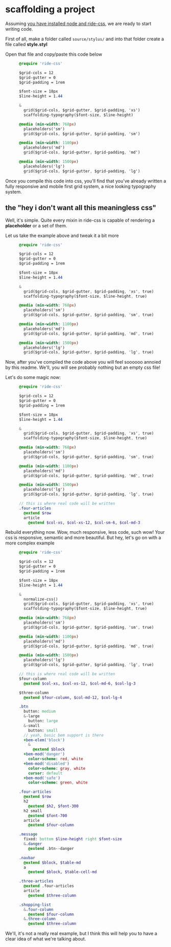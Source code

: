 # scaffolding a project

Assuming [you have installed node and ride-css](install.md), we are ready to start writing code.

First of all, make a folder called ```source/stylus/``` and into that folder create a file called **style.styl**

Open that file and copy/paste this code below

```sass
      @require 'ride-css'

      $grid-cols = 12
      $grid-gutter = 0
      $grid-padding = 1rem

      $font-size = 18px
      $line-height = 1.44

      &
        grid($grid-cols, $grid-gutter, $grid-padding, 'xs')
        scaffolding-typography($font-size, $line-height)

      @media (min-width: 768px)
        placeholders('sm')
        grid($grid-cols, $grid-gutter, $grid-padding, 'sm')

      @media (min-width: 1100px)
        placeholders('md')
        grid($grid-cols, $grid-gutter, $grid-padding, 'md')

      @media (min-width: 1500px)
        placeholders('lg')
        grid($grid-cols, $grid-gutter, $grid-padding, 'lg')
```

Once you compile this code into css, you'll find that you've already written a fully responsive and mobile first grid system, a nice looking typography system.

## the "hey i don't want all this meaningless css"

Well, it's simple. Quite every mixin in ride-css is capable of rendering a **placeholder** or a set of them.

Let us take the example above and tweak it a bit more

```sass
      @require 'ride-css'

      $grid-cols = 12
      $grid-gutter = 0
      $grid-padding = 1rem

      $font-size = 18px
      $line-height = 1.44

      &
        grid($grid-cols, $grid-gutter, $grid-padding, 'xs', true)
        scaffolding-typography($font-size, $line-height, true)

      @media (min-width: 768px)
        placeholders('sm')
        grid($grid-cols, $grid-gutter, $grid-padding, 'sm', true)

      @media (min-width: 1100px)
        placeholders('md')
        grid($grid-cols, $grid-gutter, $grid-padding, 'md', true)

      @media (min-width: 1500px)
        placeholders('lg')
        grid($grid-cols, $grid-gutter, $grid-padding, 'lg', true)
```

Now, after you've compiled the code above you will feel soooooo annoied by this readme. We'll, you will see probably nothing but an empty css file!

Let's do some magic now:

```sass
      @require 'ride-css'

      $grid-cols = 12
      $grid-gutter = 0
      $grid-padding = 1rem

      $font-size = 18px
      $line-height = 1.44

      &
        grid($grid-cols, $grid-gutter, $grid-padding, 'xs', true)
        scaffolding-typography($font-size, $line-height, true)

      @media (min-width: 768px)
        placeholders('sm')
        grid($grid-cols, $grid-gutter, $grid-padding, 'sm', true)

      @media (min-width: 1100px)
        placeholders('md')
        grid($grid-cols, $grid-gutter, $grid-padding, 'md', true)

      @media (min-width: 1500px)
        placeholders('lg')
        grid($grid-cols, $grid-gutter, $grid-padding, 'lg', true)

      // this is where real code will be written
      .four-articles
        @extend $row
        article
          @extend $col-xs, $col-xs-12, $col-sm-6, $col-md-3
```

Rebuild everything now. Wow, much responsive, less code, such wow! Your css is responsive, semantic and more beautiful. But hey, let's go on with a more complex example


```sass
      @require 'ride-css'

      $grid-cols = 12
      $grid-gutter = 0
      $grid-padding = 1rem

      $font-size = 18px
      $line-height = 1.44

      &
        normalize-css()
        grid($grid-cols, $grid-gutter, $grid-padding, 'xs', true)
        scaffolding-typography($font-size, $line-height, true)

      @media (min-width: 768px)
        placeholders('sm')
        grid($grid-cols, $grid-gutter, $grid-padding, 'sm', true)

      @media (min-width: 1100px)
        placeholders('md')
        grid($grid-cols, $grid-gutter, $grid-padding, 'md', true)

      @media (min-width: 1500px)
        placeholders('lg')
        grid($grid-cols, $grid-gutter, $grid-padding, 'lg', true)

      // this is where real code will be written
      $four-column
        @extend $col-xs, $col-xs-12, $col-md-6, $col-lg-3

      $three-column
        @extend $four-column, $col-md-12, $col-lg-4

      .btn
        button: medium
        &-large
          button: large
        &-small
          button: small
        // yeah, basic bem support is there
        +bem-elem('block')
          &
            @extend $block
        +bem-mod('danger')
          color-scheme: red, white
        +bem-mod('disabled')
          color-scheme: gray, white
          cursor: default
        +bem-mod('safe')
          color-scheme: green, white

      .four-articles
        @extend $row
        h2
          @extend $h2, $font-300
        h2 small
          @extend $font-700
        article
          @extend $four-column

      .message
        fixed: bottom $line-height right $font-size
        &.danger
          @extend .btn--danger

      .navbar
        @extend $block, $table-md
        a
          @extend $block, $table-cell-md

      .three-articles
        @extend .four-articles
        article
          @extend $three-column

      .shopping-list
        &.four-column
          @extend $four-column
        &.three-column
          @extend $three-column
```

We'll, it's not a really real example, but I think this will help you to have a clear idea of what we're talking about.
